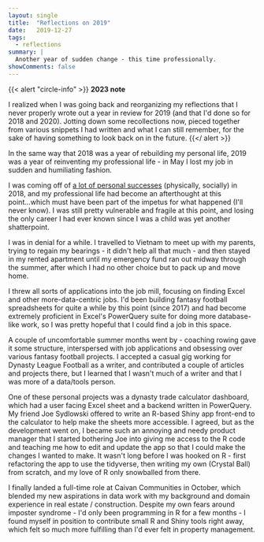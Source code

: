 ```yaml
---
layout: single
title:  "Reflections on 2019"
date:   2019-12-27
tags: 
  - reflections
summary: |
  Another year of sudden change - this time professionally.
showComments: false
---
```


{{< alert "circle-info" >}}
**2023 note**

I realized when I was going back and reorganizing my reflections that 
I never properly wrote out a year in review for 2019 (and that I'd done so for 
2018 and 2020). Jotting down some recollections now, pieced together from various 
snippets I had written and what I can still remember, for the sake of having 
something to look back on in the future.
{{</ alert >}}

In the same way that 2018 was a year of rebuilding my personal life, 2019 was a 
year of reinventing my professional life - in May I lost my job in sudden and 
humiliating fashion. 

I was coming off of [a lot of personal successes](/posts/reflections/2018-reflections) 
(physically, socially) in 2018, and my professional life had become an afterthought 
at this point...which must have been part of the impetus for what happened (I'll 
never know). I was still pretty vulnerable and fragile at this point, and losing 
the only career I had ever known since I was a child was yet another shatterpoint.

I was in denial for a while. I travelled to Vietnam to meet up with my parents,
trying to regain my bearings - it didn't help all that much - and then stayed in
my rented apartment until my emergency fund ran out midway through the summer, 
after which I had no other choice but to pack up and move home.

I threw all sorts of applications into the job mill, focusing on finding Excel 
and other more-data-centric jobs. I'd been building fantasy football spreadsheets
for quite a while by this point (since 2017) and had become extremely proficient
in Excel's PowerQuery suite for doing more database-like work, so I was pretty
hopeful that I could find a job in this space. 

A couple of uncomfortable summer months went by - coaching rowing gave it some
structure, interspersed with job applications and obsessing over various fantasy
football projects. I accepted a casual gig working for Dynasty League Football
as a writer, and contributed a couple of articles and projects there, but I 
learned that I wasn't much of a writer and that I was more of a data/tools person.

One of these personal projects was a dynasty trade calculator dashboard, which 
had a user facing Excel sheet and a backend written in PowerQuery. My friend Joe 
Sydlowski offered to write an R-based Shiny app front-end to the calculator to 
help make the sheets more accessible. I agreed, but as the development went on, 
I became such an annoying and needy product manager that I started bothering Joe 
into giving me access to the R code and teaching me how to edit and update the 
app so that I could make the changes I wanted to make. It wasn't long before I 
was hooked on R - first refactoring the app to use the tidyverse, then writing 
my own (Crystal Ball) from scratch, and my love of R only snowballed from there.

I finally landed a full-time role at Caivan Communities in October, which blended
my new aspirations in data work with my background and domain experience in real
estate / construction. Despite my own fears around imposter syndrome - I'd only 
been programming in R for a few months - I found myself in position to contribute
small R and Shiny tools right away, which felt so much more fulfilling than I'd
ever felt in property management. 
